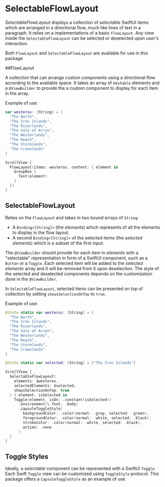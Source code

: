 # SelectableFlowLayout

*SelectableFlowLayout* displays a collection of _selectable_ SwiftUI items which are arranged in a directional flow, much like lines of text in a paragraph. It relies on a implementations of a basic `FlowLayout`. Any view inside the `SelectableFlowLayout` can be selected or deselected upon user's interaction.

 Both `FlowLayout` and `SelectableFlowLayout` are available for use in this package

##FlowLayout
 
A collection that can arrange custom components using a directional flow according to the available space. It takes an array of `Hashable` elements and a `@ViewBuilder` to provide the a custom component to display for each item in the array.

Example of use:

```swift
var westeros: [String] = [
  "The North",
  "The Iron Islands",
  "The Riverlands",
  "The Vale of Arryn",
  "The Westerlands",
  "The Reach",
  "The Stormlands",
  "The Crownlands"
]

ScrollView {
  FlowLayout(items: westeros, content: { element in
    GroupBox {
      Text(element)
    }
  })
}
```

## SelectableFlowLayout

Relies on the `FlowLayout` and takes in two bound arrays of `String`:
- A `Binding<[String]>` (the *elements*) which represents of all the elements to display in the flow layout.
- A second `Binding<[String]>` of the selected items (the *selected elements*) which is a subset of the first input.

The `@ViewBuilder` should provide for each item in *elements* with a "selectable" representation in form of a SwiftUI component, such as a `Button` or a `Toggle`. Each selected item will be added to the *selected elements* array and it will be removed from it upon deselection. The style of the selected and deselected components depends on the customization done in the `@ViewBuilder`.

In `SelectableFlowLayout`, selected items can be presented on top of collection by setting `showsSelectionOnTop` to `true`. 

Example of use: 
```swift
@State static var westeros: [String] = [
  "The North",
  "The Iron Islands",
  "The Riverlands",
  "The Vale of Arryn",
  "The Westerlands",
  "The Reach",
  "The Stormlands",
  "The Crownlands"
]

@State static var selected: [String] = ["The Iron Islands"]

ScrollView {
  SelectableFlowLayout(
    elements: $westeros, 
    selectedElements: $selected, 
    showsSelectionOnTop: true
  ) { element, isSelected in
    Toggle(element, isOn: .constant(isSelected))
      .environment(\.font, .body)
      .capsuleToggleStyle(
        backgroundColor: .color(normal: .gray, selected: .green),
        foregroundColor: .color(normal: .white, selected: .black),
        strokeColor: .color(normal: .white, selected: .black),
        action: .none
      )
  }
}
```

## Toggle Styles

Ideally, a _selectable_ component can be represented with a SwiftUI `Toggle`. Each Swift `Toggle` view can be customized using `ToggleStyle` protocol. This package offers a `CapsuleToggleStyle` as an example of use.
